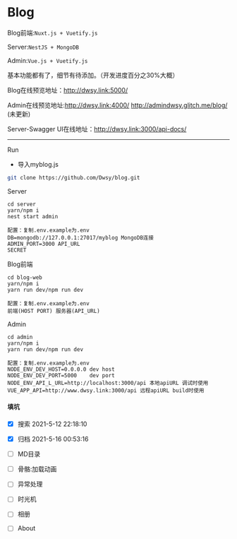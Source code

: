 # Blog	


Blog前端:`Nuxt.js + Vuetify.js`

Server:`NestJS + MongoDB`

Admin:`Vue.js + Vuetify.js`

 基本功能都有了，细节有待添加。（开发进度百分之30%大概）

Blog在线预览地址：http://dwsy.link:5000/

Admin在线预览地址:http://dwsy.link:4000/    http://admindwsy.glitch.me/blog/ (未更新)

Server-Swagger UI在线地址：http://dwsy.link:3000/api-docs/

---
Run

* 导入myblog.js


```bash
git clone https://github.com/Dwsy/blog.git
```

Server
```shell
cd server
yarn/npm i
nest start admin
```
```
配置：复制.env.example为.env
DB=mongodb://127.0.0.1:27017/myblog MongoDB连接
ADMIN_PORT=3000 API_URL
SECRET
```
Blog前端
```shell
cd blog-web
yarn/npm i
yarn run dev/npm run dev
```
```
配置：复制.env.example为.env
前端(HOST PORT) 服务器(API_URL)
```
Admin
```shell
cd admin
yarn/npm i
yarn run dev/npm run dev
```
```
配置：复制.env.example为.env
NODE_ENV_DEV_HOST=0.0.0.0 dev host
NODE_ENV_DEV_PORT=5000    dev port
NODE_ENV_API_L_URL=http://localhost:3000/api 本地apiURL 调试时使用
VUE_APP_API=http://www.dwsy.link:3000/api 远程apiURL build时使用

```
#### 填坑
- [x] 搜索 2021-5-12 22:18:10
- [x] 归档 2021-5-16 00:53:16
- [ ] MD目录
- [ ] 骨骼:加载动画
- [ ] 异常处理
- [ ] 时光机
- [ ] 相册
- [ ] About

